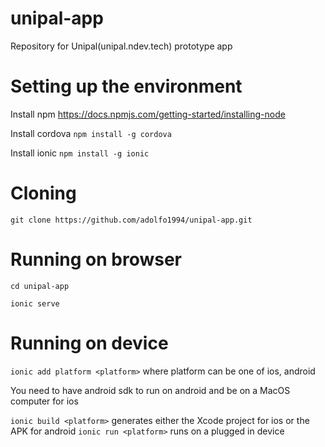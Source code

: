 # unipal-app
Repository for Unipal(unipal.ndev.tech) prototype app

# Setting up the environment
 Install npm
    https://docs.npmjs.com/getting-started/installing-node
    
 Install cordova
   `npm install -g cordova`
 
 Install ionic
   `npm install -g ionic`

# Cloning
`git clone https://github.com/adolfo1994/unipal-app.git`

# Running on browser
 `cd unipal-app`

 `ionic serve`
 
 
# Running on device
 `ionic add platform <platform>` where platform can be one of ios, android
 
 You need to have android sdk to run on android and be on a MacOS computer for ios
 
 `ionic build <platform>` generates either the Xcode project for ios or the APK for android
 `ionic run <platform>` runs on a plugged in device
